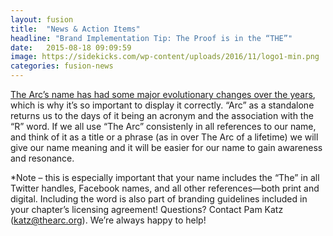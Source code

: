 ```yaml
---
layout: fusion
title:  "News & Action Items"
headline: "Brand Implementation Tip: The Proof is in the “THE”"
date:   2015-08-18 09:09:59
image: https://sidekicks.com/wp-content/uploads/2016/11/logo1-min.png
categories: fusion-news
---
```

<a href="http://www.thearc.org/who-we-are/history/name-change">The Arc’s name has had some major evolutionary changes over the years</a>, which is why it’s so important to display it correctly. “Arc” as a standalone returns us to the days of it being an acronym and the association with the “R” word. If we all use “The Arc” consistenly in all references to our name, and think of it as a title or a phrase (as in over The Arc of a lifetime) we will give our name meaning and it will be easier for our name to gain awareness and resonance.

*Note – this is especially important that your name includes the “The” in all Twitter handles, Facebook names, and all other references—both print and digital. Including the word is also part of branding guidelines included in your chapter’s licensing agreement! Questions? Contact Pam Katz (<a href="katz@thearc.org">katz@thearc.org</a>). We’re always happy to help!
